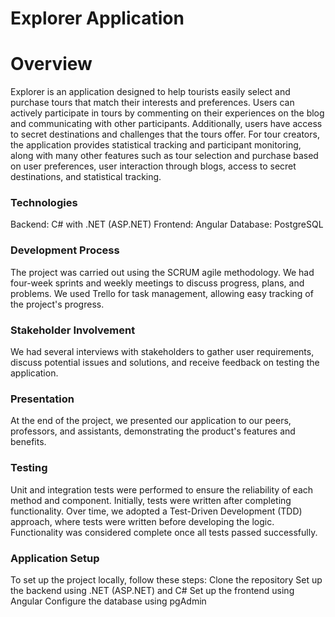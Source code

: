 # Explorer Application

# Overview
Explorer is an application designed to help tourists easily select and purchase tours that match their interests and preferences. Users can actively participate in tours by commenting on their experiences on the blog and communicating with other participants. Additionally, users have access to secret destinations and challenges that the tours offer. For tour creators, the application provides statistical tracking and participant monitoring, along with many other features such as tour selection and purchase based on user preferences, user interaction through blogs, access to secret destinations, and statistical tracking.

### Technologies
Backend: C# with .NET (ASP.NET)
Frontend: Angular
Database: PostgreSQL

### Development Process
The project was carried out using the SCRUM agile methodology. We had four-week sprints and weekly meetings to discuss progress, plans, and problems. We used Trello for task management, allowing easy tracking of the project's progress.

### Stakeholder Involvement
We had several interviews with stakeholders to gather user requirements, discuss potential issues and solutions, and receive feedback on testing the application.

### Presentation
At the end of the project, we presented our application to our peers, professors, and assistants, demonstrating the product's features and benefits.

### Testing
Unit and integration tests were performed to ensure the reliability of each method and component.
Initially, tests were written after completing functionality. Over time, we adopted a Test-Driven Development (TDD) approach, where tests were written before developing the logic.
Functionality was considered complete once all tests passed successfully.

### Application Setup
To set up the project locally, follow these steps:
Clone the repository
Set up the backend using .NET (ASP.NET) and C#
Set up the frontend using Angular
Configure the database using pgAdmin

